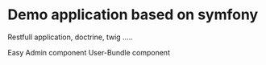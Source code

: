 Demo application based on symfony
====

Restfull application, doctrine, twig .....

Easy Admin component 
User-Bundle component
